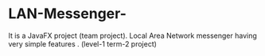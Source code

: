 # LAN-Messenger-
It is a JavaFX project (team project). Local Area Network messenger having very simple features . (level-1 term-2 project) 
